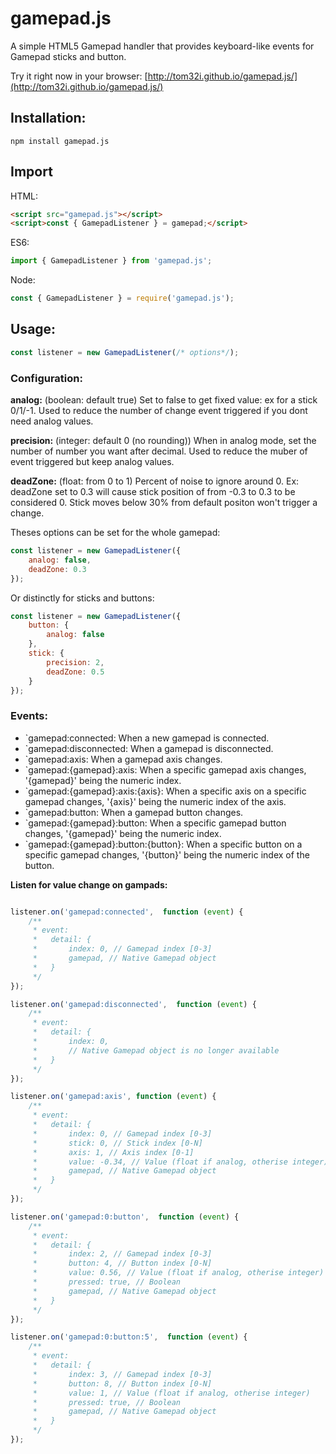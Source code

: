 gamepad.js
================

A simple HTML5 Gamepad handler that provides keyboard-like events for Gamepad sticks and button.

Try it right now in your browser: [http://tom32i.github.io/gamepad.js/](http://tom32i.github.io/gamepad.js/)

## Installation:

    npm install gamepad.js

## Import

HTML:

```html
<script src="gamepad.js"></script>
<script>const { GamepadListener } = gamepad;</script>
```

ES6:

```javascript
import { GamepadListener } from 'gamepad.js';
```

Node:

```javascript
const { GamepadListener } = require('gamepad.js');
```

## Usage:

```javascript
const listener = new GamepadListener(/* options*/);
```

### Configuration:

__analog:__ (boolean: default true)
Set to false to get fixed value: ex for a stick 0/1/-1. Used to reduce the number of change event triggered if you dont need analog values.

__precision:__ (integer: default 0 (no rounding))
When in analog mode, set the number of number you want after decimal. Used to reduce the muber of event triggered but keep analog values.

__deadZone:__ (float: from 0 to 1)
Percent of noise to ignore around 0.
Ex: deadZone set to 0.3 will cause stick position of from -0.3 to 0.3 to be considered 0.
Stick moves below 30% from default positon won't trigger a change.

Theses options can be set for the whole gamepad:

```javascript
const listener = new GamepadListener({
    analog: false,
    deadZone: 0.3
});
```

Or distinctly for sticks and buttons:

```javascript
const listener = new GamepadListener({
    button: {
        analog: false
    },
    stick: {
        precision: 2,
        deadZone: 0.5
    }
});
```

### Events:

* `gamepad:connected: When a new gamepad is connected.
* `gamepad:disconnected: When a gamepad is disconnected.
* `gamepad:axis: When a gamepad axis changes.
* `gamepad:{gamepad}:axis: When a specific gamepad axis changes, '{gamepad}' being the numeric index.
* `gamepad:{gamepad}:axis:{axis}: When a specific axis on a specific gamepad changes, '{axis}' being the numeric index of the axis.
* `gamepad:button: When a gamepad button changes.
* `gamepad:{gamepad}:button: When a specific gamepad button changes, '{gamepad}' being the numeric index.
* `gamepad:{gamepad}:button:{button}: When a specific button on a specific gamepad changes, '{button}' being the numeric index of the button.

__Listen for value change on gampads:__

```javascript

listener.on('gamepad:connected',  function (event) {
    /**
     * event:
     *   detail: {
     *       index: 0, // Gamepad index [0-3]
     *       gamepad, // Native Gamepad object
     *   }
     */
});

listener.on('gamepad:disconnected',  function (event) {
    /**
     * event:
     *   detail: {
     *       index: 0,
     *       // Native Gamepad object is no longer available
     *   }
     */
});

listener.on('gamepad:axis', function (event) {
    /**
     * event:
     *   detail: {
     *       index: 0, // Gamepad index [0-3]
     *       stick: 0, // Stick index [0-N]
     *       axis: 1, // Axis index [0-1]
     *       value: -0.34, // Value (float if analog, otherise integer)
     *       gamepad, // Native Gamepad object
     *   }
     */
});

listener.on('gamepad:0:button',  function (event) {
    /**
     * event:
     *   detail: {
     *       index: 2, // Gamepad index [0-3]
     *       button: 4, // Button index [0-N]
     *       value: 0.56, // Value (float if analog, otherise integer)
     *       pressed: true, // Boolean
     *       gamepad, // Native Gamepad object
     *   }
     */
});

listener.on('gamepad:0:button:5',  function (event) {
    /**
     * event:
     *   detail: {
     *       index: 3, // Gamepad index [0-3]
     *       button: 8, // Button index [0-N]
     *       value: 1, // Value (float if analog, otherise integer)
     *       pressed: true, // Boolean
     *       gamepad, // Native Gamepad object
     *   }
     */
});
```
